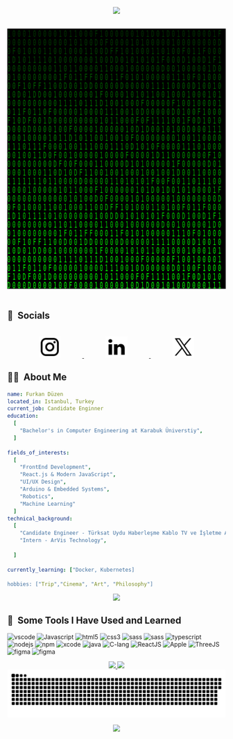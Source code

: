 
<p align="Center">
  <img src="https://capsule-render.vercel.app/api?type=waving&color=0:552586,20:6A359C,40:804FB3,60:9969C7,80:9969C7,100:B589D6&animation=scaleIn&text=%F0%9F%9A%80%20Furkan%20Düzen&fontSize=30&stroke=00ff8d&height=150&fontAlignY=30&fontColor=00FF00&strokeWidth=2"/>
</p>
</br>
<div align="Center" >
  <img width ="850" height="600" src="/fd_gif.gif"/>
</div>
</br>
<h2> 📱 &nbsp;Socials</h2>
</br>
<div align="Center">
<a href="https://www.instagram.com/furkanduzen_/" target=”_blank” hspace="10">
  <img height="50" src="/instagram.svg" hspace="50"/>
</a>
<a href="https://www.linkedin.com/in/furkanduzen/" target=”_blank” hspace="10">
  <img height="50" src="/linkedin.svg" hspace="50"/>
</a>
<a href="https://x.com/frkn_dzn" target=”_blank” hspace="10">
  <img height="50" src="/x.svg" hspace="50"/>
</a>
</div>
<h2> 👨‍💻 &nbsp;About Me</h2>

```yaml 
name: Furkan Düzen
located_in: Istanbul, Turkey
current_job: Candidate Enginner
education:
  [
    "Bachelor's in Computer Engineering at Karabuk Üniverstiy",
  ]

fields_of_interests:
  [
    "FrontEnd Development",
    "React.js & Modern JavaScript",
    "UI/UX Design",
    "Arduino & Embedded Systems",
    "Robotics",
    "Machine Learning"
  ]
technical_background:
  [
    "Candidate Engineer - Türksat Uydu Haberleşme Kablo TV ve İşletme A.Ş.",
    "Intern - ArVis Technology",

  ]
  
currently_learning: ["Docker, Kubernetes]

hobbies: ["Trip","Cinema", "Art", "Philosophy"]
```

<div align="Center">
<a href="https://github.com/furkanduzen/furkanduzen/blob/main/fd.zip" target="_blank">
  <img height="50" src="https://custom-icon-badges.demolab.com/badge/-Download%20CV-green?style=for-the-badge&logo=download&logoColor=white"/>
</a>
</div>

<h2> 🚀 &nbsp;Some Tools I Have Used and Learned</h2>
<p align="left">
<img src="https://cdn.jsdelivr.net/gh/devicons/devicon/icons/vscode/vscode-original.svg" alt="vscode" width="45" height="45"/>
<img src="https://cdn.jsdelivr.net/gh/devicons/devicon/icons/javascript/javascript-original.svg" alt="Javascript" width="45" height="45"/>
<img src="https://cdn.jsdelivr.net/gh/devicons/devicon/icons/html5/html5-original.svg" alt="html5" width="45" height="45"/>
<img src="https://cdn.jsdelivr.net/gh/devicons/devicon/icons/css3/css3-original.svg" alt="css3" width="45" height="45"/>
<img src="https://cdn.jsdelivr.net/gh/devicons/devicon/icons/sass/sass-original.svg" alt="sass" width="45" height="45"/>
<img src="https://cdn.jsdelivr.net/gh/devicons/devicon/icons/tailwindcss/tailwindcss-original.svg" alt="sass" width="45" height="45"/>
<img src="https://cdn.jsdelivr.net/gh/devicons/devicon/icons/typescript/typescript-original.svg" alt="typescript" width="45" height="45"/>
<img src="https://cdn.jsdelivr.net/gh/devicons/devicon/icons/nodejs/nodejs-original.svg" alt="nodejs" width="45" height="45"/>
<img src="https://cdn.jsdelivr.net/gh/devicons/devicon/icons/npm/npm-original-wordmark.svg" alt="npm" width="45" height="45"/>
<img src="https://cdn.jsdelivr.net/gh/devicons/devicon/icons/xcode/xcode-original.svg" alt="xcode" width="45" height="45"/>
<img src="https://cdn.jsdelivr.net/gh/devicons/devicon/icons/java/java-original.svg" alt="java" width="45" height="45"/>
<img src="https://cdn.jsdelivr.net/gh/devicons/devicon/icons/c/c-original.svg" alt="C-lang" width="45" height="45"/>
<img src="https://cdn.jsdelivr.net/gh/devicons/devicon/icons/react/react-original.svg" alt="ReactJS" width="45" height="45"/>
<img src="https://cdn.jsdelivr.net/gh/devicons/devicon/icons/apple/apple-original.svg" alt="Apple" width="45" height="45"/>   
<img src="https://cdn.jsdelivr.net/gh/devicons/devicon/icons/threejs/threejs-original.svg" alt="ThreeJS" width="45" height="45"/>
<img src="https://cdn.jsdelivr.net/gh/devicons/devicon/icons/figma/figma-original.svg" alt="figma" width="45" height="45"/>
<img src="https://cdn.jsdelivr.net/gh/devicons/devicon/icons/gitlab/gitlab-original.svg" alt="figma" width="45" height="45"/>


</p>

<div align="Center">
  <a href="https://github.com/anuraghazra/github-readme-stats">
  <img height=200 src="https://github-readme-stats.vercel.app/api?username=furkanduzen&show_icons=true&theme=ocean_dark&card_width=450" />
  </a>
  
  <a href="https://github.com/anuraghazra/github-readme-stats">
  <img height=200 src="https://github-readme-stats.vercel.app/api/top-langs/?username=furkanduzen&theme=ocean_dark&layout=compact" />
  </a>
</div>

<div align="Center">
  <picture>
    <img alt="github-snake" src="/snake.svg" />
  </picture>
</div>

<p align="Center">
  <img src="https://capsule-render.vercel.app/api?type=waving&color=0:552586,20:6A359C,40:804FB3,60:9969C7,80:9969C7,100:B589D6&animation=scaleIn&height=150&section=footer"/>
</p>
